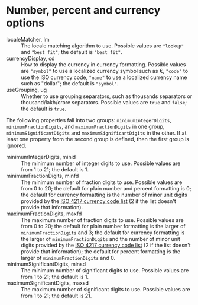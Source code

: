 <!-- ======================================================================
--- Search engine
title:          Number, percent and currency options
keywords:       number, percent, currency, options
description:    Number, percent and currency options of ng-translation.
--- Menu system
order:          40
text:           Number related options
hidden:         false
umbel:          false
--- Page properties
id:             
document:       
layout:         layout-2-left
$-left:         #side-menu
searchable:     true
--- Side menu
side-menu-root:     /documentation
side-menu-header:   Documentation
side-menu-top:      
side-menu-depth:    2
======================================================================= -->

# Number, percent and currency options

<dl>
  <dt>localeMatcher, lm</dt>
  <dd>
    The locale matching algorithm to use. Possible values are <code>"lookup"</code>
    and <code>"best fit"</code>; the default is <code>"best fit"</code>.
  </dd>
  <dt>currencyDisplay, cd</dt>
  <dd>
    How to display the currency in currency formatting. Possible values are
    <code>"symbol"</code> to use a localized currency symbol such as €,
    <code>"code"</code> to use the ISO currency code, <code>"name"</code> to
    use a localized currency name such as "dollar"; the default is <code>"symbol"</code>.
  </dd>
  <dt>useGrouping, ug</dt>
  <dd>
    Whether to use grouping separators, such as thousands separators or
    thousand/lakh/crore separators. Possible values are <code>true</code> and
    <code>false</code>; the default is <code>true</code>.
  </dd>
</dl>

The following properties fall into two groups: <code>minimumIntegerDigits</code>,
<code>minimumFractionDigits</code>, and <code>maximumFractionDigits</code> in one
group, <code>minimumSignificantDigits</code> and <code>maximumSignificantDigits</code>
in the other. If at least one property from the second group is defined, then the
first group is ignored.

<dl>
  <dt>minimumIntegerDigits, minid</dt>
  <dd>
    The minimum number of integer digits to use. Possible values are from 1 to 21;
    the default is 1.
  </dd>
  <dt>minimumFractionDigits, minfd</dt>
  <dd>
    The minimum number of fraction digits to use. Possible values are from 0 to 20;
    the default for plain number and percent formatting is 0; the default for
    currency formatting is the number of minor unit digits provided by the
    <a href="http://www.currency-iso.org/en/home/tables/table-a1.html">ISO 4217 currency code list</a>
    (2 if the list doesn't provide that information).
  </dd>
  <dt>maximumFractionDigits, maxfd</dt>
  <dd>
    The maximum number of fraction digits to use. Possible values are from 0 to 20;
    the default for plain number formatting is the larger of
    <code>minimumFractionDigits</code> and 3; the default for currency formatting
    is the larger of <code>minimumFractionDigits</code> and the number of minor
    unit digits provided by the
    <a href="http://www.currency-iso.org/en/home/tables/table-a1.html">ISO 4217 currency code list</a>
    (2 if the list doesn't provide that information); the default for percent
    formatting is the larger of <code>minimumFractionDigits</code> and 0.
  </dd>
  <dt>minimumSignificantDigits, minsd</dt>
  <dd>
    The minimum number of significant digits to use. Possible values are from 1 to 21;
    the default is 1.
  </dd>
  <dt>maximumSignificantDigits, maxsd</dt>
  <dd>
    The maximum number of significant digits to use. Possible values are from 1 to 21;
    the default is 21.
  </dd>
</dl>
